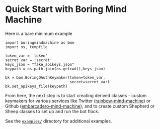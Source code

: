 # Quick Start with Boring Mind Machine

Here is a bare minimum example 

```
import boringmindmachine as bmm
import os, tempfile

token_var = 'token'
secret_var = 'secret'
keys_json = "fake_apikeys.json"
keypath = os.path.join(os.getcwd(),keys_json)

bk = bmm.BoringOAuthKeymaker(token=token_var,
                             secret=secret_var)
bk.set_apikeys_file(keypath)
```

From here, the next step is to start creating
derived classes - custom keymakers for various
services like Twitter ([rainbow-mind-machine](https://github.com/rainbow-mind-machine/rainbow-mind-machine))
or Github ([embarcadero-mind-machine](https://github.com/rainbow-mind-machine/embarcadero-mind-machine)),
and to create custom Shepherd or Sheep classes
to set up and run the bot flock.

See the [`examples/`](/examples/) directory for
additional examples.
